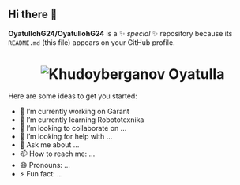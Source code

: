 ## Hi there 👋

**OyatullohG24/OyatullohG24** is a ✨ _special_ ✨ repository because its `README.md` (this file) appears on your GitHub profile.

<h1 align="center">
  <img src="https://raw.githubusercontent.com/OyatullohG24/main/images/DALL·E 2025-01-11 09.25.11 - A creative and vibrant digital artwork featuring the name 'OyatullohG24' in bold, futuristic typography. The background should have an abstract, color.webp" alt="Khudoyberganov Oyatulla" />
</h1>

Here are some ideas to get you started:

- 🔭 I’m currently working on Garant
- 🌱 I’m currently learning Robototexnika
- 👯 I’m looking to collaborate on ...
- 🤔 I’m looking for help with ...
- 💬 Ask me about ...
- 📫 How to reach me: ...
- 😄 Pronouns: ...
- ⚡ Fun fact: ...


